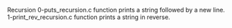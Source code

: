 Recursion
0-puts_recursion.c
function prints a string followed by a new line.
1-print_rev_recursion.c
function prints a string in reverse.
